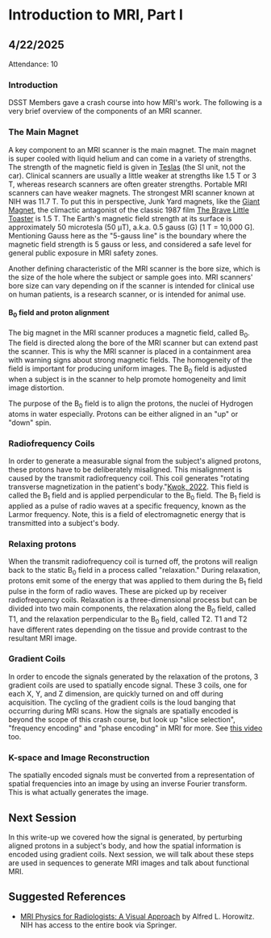 # Introduction to MRI, Part I

## 4/22/2025

Attendance: 10

### Introduction

DSST Members gave a crash course into how MRI's work. The following is a very brief overview of the components of an MRI scanner.

### The Main Magnet

A key component to an MRI scanner is the main magnet. The main magnet is super cooled with liquid helium and can come in a variety of strengths. The strength of the magnetic field is given in [Teslas](https://en.wikipedia.org/wiki/Tesla_(unit)) (the SI unit, not the car). Clinical scanners are usually a little weaker at strengths like 1.5 T or 3 T, whereas research scanners are often greater strengths. Portable MRI scanners can have weaker magnets. The strongest MRI scanner known at NIH was 11.7 T. To put this in perspective, Junk Yard magnets, like the [Giant Magnet](https://disney.fandom.com/wiki/Giant_Magnet), the climactic antagonist of the classic 1987 film [The Brave Little Toaster](https://en.wikipedia.org/wiki/The_Brave_Little_Toaster) is 1.5 T. The Earth's magnetic field strength at its surface is approximately 50 microtesla (50 μT), a.k.a. 0.5 gauss (G) [1 T = 10,000 G]. Mentioning Gauss here as the "5-gauss line" is the boundary where the magnetic field strength is 5 gauss or less, and considered a safe level for general public exposure in MRI safety zones.

Another defining characteristic of the MRI scanner is the bore size, which is the size of the hole where the subject or sample goes into. MRI scanners' bore size can vary depending on if the scanner is intended for clinical use on human patients, is a research scanner, or is intended for animal use.

#### B<sub>0</sub> field and proton alignment

The big magnet in the MRI scanner produces a magnetic field, called B<sub>0</sub>. The field is directed along the bore of the MRI scanner but can extend past the scanner. This is why the MRI scanner is placed in a containment area with warning signs about strong magnetic fields. The homogeneity of the field is important for producing uniform images. The B<sub>0</sub> field is adjusted when a subject is in the scanner to help promote homogeneity and limit image distortion.

The purpose of the B<sub>0</sub> field is to align the protons, the nuclei of Hydrogen atoms in water especially. Protons can be either aligned in an "up" or "down" spin.

### Radiofrequency Coils

In order to generate a measurable signal from the subject's aligned protons, these protons have to be deliberately misaligned. This misalignment is caused by the transmit radiofrequency coil. This coil generates "rotating transverse magnetization in the patient's body."[Kwok, 2022](https://pubs.rsna.org/doi/full/10.1148/rg.210110). This field is called the B<sub>1</sub> field and is applied perpendicular to the B<sub>0</sub> field. The B<sub>1</sub> field is applied as a pulse of radio waves at a specific frequency, known as the Larmor frequency. Note, this is a field of electromagnetic energy that is transmitted into a subject's body.

### Relaxing protons

When the transmit radiofrequency coil is turned off, the protons will realign back to the static B<sub>0</sub> field in a process called "relaxation." During relaxation, protons emit some of the energy that was applied to them during the B<sub>1</sub> field pulse in the form of radio waves. These are picked up by receiver radiofrequency coils. Relaxation is a three-dimensional process but can be divided into two main components, the relaxation along the B<sub>0</sub> field, called T1, and the relaxation perpendicular to the B<sub>0</sub> field, called T2. T1 and T2 have different rates depending on the tissue and provide contrast to the resultant MRI image.

### Gradient Coils

In order to encode the signals generated by the relaxation of the protons, 3 gradient coils are used to spatially encode signal. These 3 coils, one for each X, Y, and Z dimension, are quickly turned on and off during acquisition. The cycling of the gradient coils is the loud banging that occurring during MRI scans. How the signals are spatially encoded is beyond the scope of this crash course, but look up "slice selection", "frequency encoding" and "phase encoding" in MRI for more. See [this video](https://youtu.be/r3LHXIzCXAY) too.

### K-space and Image Reconstruction

The spatially encoded signals must be converted from a representation of spatial frequencies into an image by using an inverse Fourier transform. This is what actually generates the image.

## Next Session

In this write-up we covered how the signal is generated, by perturbing aligned protons in a subject's body, and how the spatial information is encoded using gradient coils. Next session, we will talk about these steps are used in sequences to generate MRI images and talk about functional MRI.

## Suggested References

- [MRI Physics for Radiologists: A Visual Approach](https://doi.org/10.1007/978-1-4612-0785-6) by Alfred L. Horowitz. NIH has access to the entire book via Springer.
